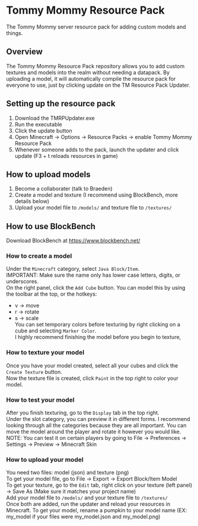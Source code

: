 # Tommy Mommy Resource Pack
The Tommy Mommy server resource pack for adding custom models and things.
## Overview
The Tommy Mommy Resource Pack repository allows you to add custom textures and models into the realm without needing a datapack. By uploading a model, it will automatically compile the resource pack for everyone to use, just by clicking update on the TM Resource Pack Updater.
## Setting up the resource pack
1. Download the TMRPUpdater.exe
2. Run the executable
3. Click the update button
4. Open Minecraft -> Options -> Resource Packs -> enable Tommy Mommy Resource Pack
5. Whenever someone adds to the pack, launch the updater and click update (F3 + t reloads resources in game)
## How to upload models
1. Become a collaborater (talk to Braeden)
2. Create a model and texture (I recommend using BlockBench, more details below)
3. Upload your model file to `/models/` and texture file to `/textures/`
## How to use BlockBench
Download BlockBench at https://www.blockbench.net/
### How to create a model
Under the `Minecraft` category, select `Java Block/Item`.  
IMPORTANT: Make sure the name only has lower case letters, digits, or underscores.  
On the right panel, click the `Add Cube` button. You can model this by using the toolbar at the top, or the hotkeys:  
- v -> move
- r -> rotate
- s -> scale      
You can set temporary colors before texturing by right clicking on a cube and selecting `Marker Color`.  
I highly recommend finishing the model before you begin to texture,  
### How to texture your model
Once you have your model created, select all your cubes and click the `Create Texture` button.  
Now the texture file is created, click `Paint` in the top right to color your model.  
### How to test your model  
After you finish texturing, go to the `Display` tab in the top right.  
Under the slot category, you can preview it in different forms. I recommend looking through all the categories because they are all important. You can move the model around the player and rotate it however you would like.  
NOTE: You can test it on certain players by going to File -> Preferences -> Settings -> Preview -> Minecraft Skin  
### How to upload your model
You need two files: model (json) and texture (png)  
To get your model file, go to File -> Export -> Export Block/Item Model  
To get your texture, go to the `Edit` tab, right click on your texture (left panel) -> Save As (Make sure it matches your project name)  
Add your model file to `/models/` and your texture file to `/textures/`  
Once both are added, run the updater and reload your resources in Minecraft. To get your model, rename a pumpkin to your model name (EX: my_model if your files were my_model.json and my_model.png)  
